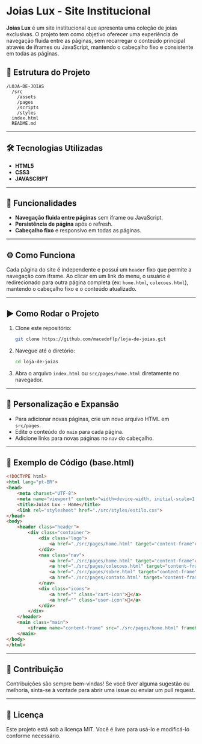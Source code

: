 # Joias Lux - Site Institucional


**Joias Lux** é um site institucional que apresenta uma coleção de joias exclusivas. O projeto tem como objetivo oferecer uma experiência de navegação fluida entre as páginas, sem recarregar o conteúdo principal através de iframes ou JavaScript, mantendo o cabeçalho fixo e consistente em todas as páginas.

## 📂 Estrutura do Projeto
```
/LOJA-DE-JOIAS
  /src
    /assets
    /pages
    /scripts
    /styles
  index.html
  README.md
```

---

## 🛠️ Tecnologias Utilizadas
- **HTML5**  
- **CSS3**  
- **JAVASCRIPT** 

---

## 🚀 Funcionalidades
- **Navegação fluida entre páginas** sem iframe ou JavaScript.
- **Persistência de página** após o refresh.
- **Cabeçalho fixo** e responsivo em todas as páginas.

---

## ⚙️ Como Funciona
Cada página do site é independente e possui um `header` fixo que permite a navegação com iframe. Ao clicar em um link do menu, o usuário é redirecionado para outra página completa (ex: `home.html`, `colecoes.html`), mantendo o cabeçalho fixo e o conteúdo atualizado.


---

## ▶️ Como Rodar o Projeto
1. Clone este repositório:  
   ```bash
   git clone https://github.com/macedoflp/loja-de-joias.git
   ```
2. Navegue até o diretório:  
   ```bash
   cd loja-de-joias
   ```
3. Abra o arquivo `index.html` ou `src/pages/home.html` diretamente no navegador.

---

## 🧩 Personalização e Expansão
- Para adicionar novas páginas, crie um novo arquivo HTML em `src/pages`.
- Edite o conteúdo do `main` para cada página.
- Adicione links para novas páginas no `nav` do cabeçalho.

---

## 📄 Exemplo de Código (base.html)
```html
<!DOCTYPE html>
<html lang="pt-BR">
<head>
    <meta charset="UTF-8">
    <meta name="viewport" content="width=device-width, initial-scale=1.0">
    <title>Joias Lux - Home</title>
    <link rel="stylesheet" href="./src/styles/estilo.css">
</head>
<body>
    <header class="header">
        <div class="container">
            <div class="logo">
                <a href="./src/pages/home.html" target="content-frame">Joias Lux</a>
            </div>
            <nav class="nav">
                <a href="./src/pages/home.html" target="content-frame">Home</a>
                <a href="./src/pages/colecoes.html" target="content-frame">Coleções</a>
                <a href="./src/pages/sobre.html" target="content-frame">Sobre</a>
                <a href="./src/pages/contato.html" target="content-frame">Contato</a>
            </nav>
            <div class="icons">
                <a href="" class="cart-icon">🛒</a>
                <a href="" class="user-icon">👤</a>
            </div>
        </div>
    </header>
    <main class="main">
        <iframe name="content-frame" src="./src/pages/home.html" frameborder="0" width="100%" ></iframe>
    </main>
</body>
</html>
```

---

## 🤝 Contribuição
Contribuições são sempre bem-vindas! Se você tiver alguma sugestão ou melhoria, sinta-se à vontade para abrir uma issue ou enviar um pull request.

---

## 📜 Licença
Este projeto está sob a licença MIT. Você é livre para usá-lo e modificá-lo conforme necessário.

